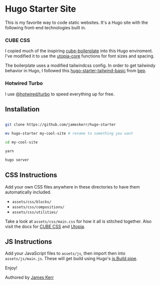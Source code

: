 # Hugo Starter Site

This is my favorite way to code static websites. It's a Hugo site with the following front-end technologies built in.

### CUBE CSS

I copied much of the inspiring [cube-boilerplate](https://github.com/Set-Creative-Studio/cube-boilerplate/tree/main) into this Hugo enviroment. I've modified it to use the [utopia-core](https://github.com/trys/utopia-core) functions for font sizes and spacing.

The boilerplate uses a modified tailwindcss config. In order to get tailwindy behavior in Hugo, I followed this [hugo-starter-tailwind-basic](https://github.com/bep/hugo-starter-tailwind-basic) from [bep](https://github.com/bep).

### Hotwired Turbo

I use [@hotwired/turbo](https://github.com/hotwired/turbo) to speed everything up for free.

## Installation

```sh

git clone https://github.com/jameskerr/hugo-starter

mv hugo-starter my-cool-site # rename to something you want

cd my-cool-site

yarn

hugo server
```

## CSS Instructions

Add your own CSS files anywhere in these directories to have them automatically included.

- `assets/css/blocks/`
- `assets/css/compositions/`
- `assets/css/utilities/`

Take a look at `assets/css/main.css` for how it all is stitched together. Also visit the docs for [CUBE CSS](https://cube.fyi/) and [Utopia](https://utopia.fyi/).

## JS Instructions

Add your JavaScript files to `assets/js`, then import then into `assets/js/main.js`. These will get build using Hugo's [js.Build pipe](https://gohugo.io/hugo-pipes/js/).

Enjoy!

Authored by [James Kerr](http://jameskerr.blog)
